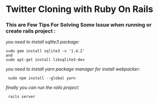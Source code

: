 # Twitter Cloning with Ruby On Rails

### This are Few Tips For Solving Some Issue when running or create rails project :
 *you need to install sqlite3 package:*
  ```
  sudo gem install sqlite3 -v '1.4.2'
  and 
  sudo apt-get install libsqlite3-dev

  ```
  *you need to install yarn package manager for install webpacker:*
  ```
   sudo npm install --global yarn

  ```
  *finally you can run the rails project:*
  ```
   rails server
  ```
